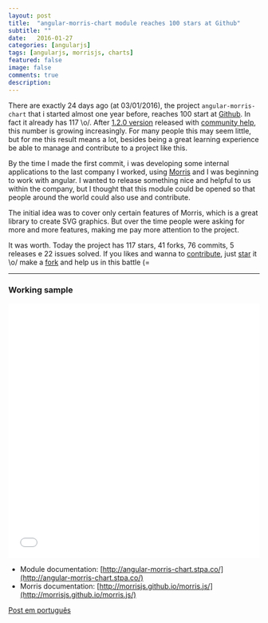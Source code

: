 ```yaml
---
layout: post
title:  "angular-morris-chart module reaches 100 stars at Github"
subtitle: ""
date:   2016-01-27
categories: [angularjs]
tags: [angularjs, morrisjs, charts]
featured: false
image: false
comments: true
description: 
---
```


There are exactly 24 days ago (at 03/01/2016), the project `angular-morris-chart` that i started almost one year before, reaches 100 start at [Github](https://github.com/stewones/angular-morris-chart).
In fact it already has 117 \o/. After [1.2.0 version](https://github.com/stewones/angular-morris-chart/releases/tag/1.2.0) released with [community help](https://github.com/stewones/angular-morris-chart/graphs/contributors), this number is growing increasingly.
For many people this may seem little, but for me this result means a lot, besides being a great learning experience be able to manage and contribute to a project like this.

By the time I made the first commit, i was developing some internal applications to the last company I worked, using [Morris](http://morrisjs.github.io/morris.js/) and I was beginning to work with angular.
I wanted to release something nice and helpful to us within the company, but I thought that this module could be opened so that people around the world could also use and contribute. 

The initial idea was to cover only certain features of Morris, which is a great library to create SVG graphics.
But over the time people were asking for more and more features, making me pay more attention to the project.

It was worth. Today the project has 117 stars, 41 forks, 76 commits, 5 releases e 22 issues solved. If you likes and wanna to [contribute](https://github.com/stewones/angular-morris-chart/blob/master/CONTRIBUTING.md), just [star](https://github.com/stewones/angular-morris-chart/) it \o/ make a [fork](https://github.com/stewones/angular-morris-chart) and help us in this battle (=


---

### Working sample

<iframe width="100%" height="510" src="//jsfiddle.net/stewones/n6aaLckb/embedded/result,html,js/" allowfullscreen="allowfullscreen" frameborder="0"></iframe>

<br />

- Module documentation: [http://angular-morris-chart.stpa.co/](http://angular-morris-chart.stpa.co/)
- Morris documentation: [http://morrisjs.github.io/morris.js/](http://morrisjs.github.io/morris.js/)

[Post em português](/angularjs/2016/01/27/angular-morris-chart-conquista-100-stars-no-github.html)